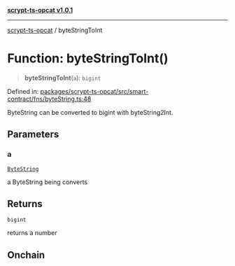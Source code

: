 [**scrypt-ts-opcat v1.0.1**](../README.md)

***

[scrypt-ts-opcat](../README.md) / byteStringToInt

# Function: byteStringToInt()

> **byteStringToInt**(`a`): `bigint`

Defined in: [packages/scrypt-ts-opcat/src/smart-contract/fns/byteString.ts:48](https://github.com/OPCAT-Labs/ts-tools/blob/e67b8657b34dbf57f8a4f9bdf87cdc2742db16bb/packages/scrypt-ts-opcat/src/smart-contract/fns/byteString.ts#L48)

ByteString can be converted to bigint with byteString2Int.

## Parameters

### a

[`ByteString`](../type-aliases/ByteString.md)

a ByteString being converts

## Returns

`bigint`

returns a number

## Onchain
